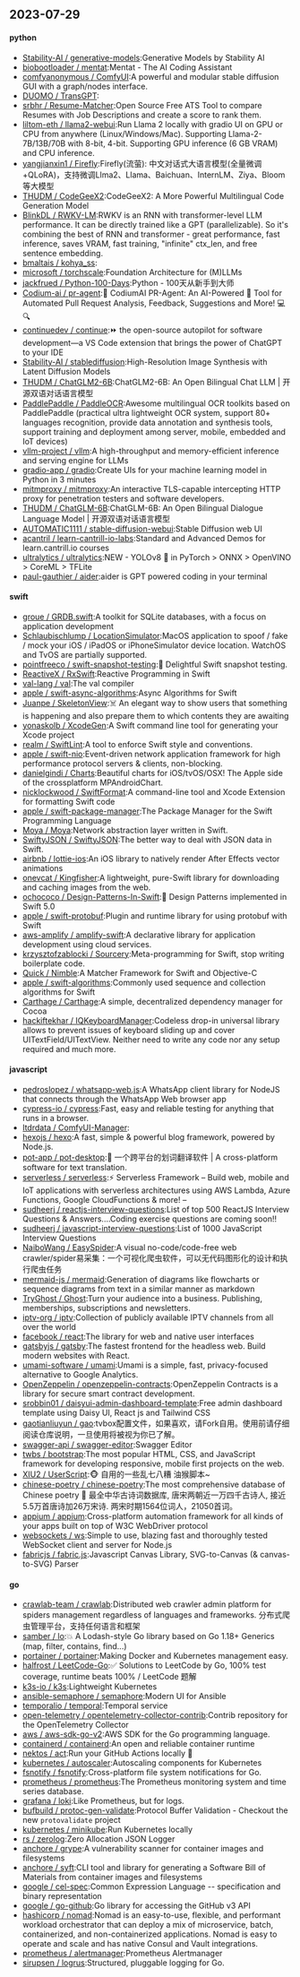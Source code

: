 ## 2023-07-29

#### python
* [Stability-AI / generative-models](https://github.com/Stability-AI/generative-models):Generative Models by Stability AI
* [biobootloader / mentat](https://github.com/biobootloader/mentat):Mentat - The AI Coding Assistant
* [comfyanonymous / ComfyUI](https://github.com/comfyanonymous/ComfyUI):A powerful and modular stable diffusion GUI with a graph/nodes interface.
* [DUOMO / TransGPT](https://github.com/DUOMO/TransGPT):
* [srbhr / Resume-Matcher](https://github.com/srbhr/Resume-Matcher):Open Source Free ATS Tool to compare Resumes with Job Descriptions and create a score to rank them.
* [liltom-eth / llama2-webui](https://github.com/liltom-eth/llama2-webui):Run Llama 2 locally with gradio UI on GPU or CPU from anywhere (Linux/Windows/Mac). Supporting Llama-2-7B/13B/70B with 8-bit, 4-bit. Supporting GPU inference (6 GB VRAM) and CPU inference.
* [yangjianxin1 / Firefly](https://github.com/yangjianxin1/Firefly):Firefly(流萤): 中文对话式大语言模型(全量微调+QLoRA)，支持微调Llma2、Llama、Baichuan、InternLM、Ziya、Bloom等大模型
* [THUDM / CodeGeeX2](https://github.com/THUDM/CodeGeeX2):CodeGeeX2: A More Powerful Multilingual Code Generation Model
* [BlinkDL / RWKV-LM](https://github.com/BlinkDL/RWKV-LM):RWKV is an RNN with transformer-level LLM performance. It can be directly trained like a GPT (parallelizable). So it's combining the best of RNN and transformer - great performance, fast inference, saves VRAM, fast training, "infinite" ctx_len, and free sentence embedding.
* [bmaltais / kohya_ss](https://github.com/bmaltais/kohya_ss):
* [microsoft / torchscale](https://github.com/microsoft/torchscale):Foundation Architecture for (M)LLMs
* [jackfrued / Python-100-Days](https://github.com/jackfrued/Python-100-Days):Python - 100天从新手到大师
* [Codium-ai / pr-agent](https://github.com/Codium-ai/pr-agent):🚀
CodiumAI PR-Agent: An AI-Powered
🤖
Tool for Automated Pull Request Analysis, Feedback, Suggestions and More!
💻
🔍
* [continuedev / continue](https://github.com/continuedev/continue):⏩
the open-source autopilot for software development—a VS Code extension that brings the power of ChatGPT to your IDE
* [Stability-AI / stablediffusion](https://github.com/Stability-AI/stablediffusion):High-Resolution Image Synthesis with Latent Diffusion Models
* [THUDM / ChatGLM2-6B](https://github.com/THUDM/ChatGLM2-6B):ChatGLM2-6B: An Open Bilingual Chat LLM | 开源双语对话语言模型
* [PaddlePaddle / PaddleOCR](https://github.com/PaddlePaddle/PaddleOCR):Awesome multilingual OCR toolkits based on PaddlePaddle (practical ultra lightweight OCR system, support 80+ languages recognition, provide data annotation and synthesis tools, support training and deployment among server, mobile, embedded and IoT devices)
* [vllm-project / vllm](https://github.com/vllm-project/vllm):A high-throughput and memory-efficient inference and serving engine for LLMs
* [gradio-app / gradio](https://github.com/gradio-app/gradio):Create UIs for your machine learning model in Python in 3 minutes
* [mitmproxy / mitmproxy](https://github.com/mitmproxy/mitmproxy):An interactive TLS-capable intercepting HTTP proxy for penetration testers and software developers.
* [THUDM / ChatGLM-6B](https://github.com/THUDM/ChatGLM-6B):ChatGLM-6B: An Open Bilingual Dialogue Language Model | 开源双语对话语言模型
* [AUTOMATIC1111 / stable-diffusion-webui](https://github.com/AUTOMATIC1111/stable-diffusion-webui):Stable Diffusion web UI
* [acantril / learn-cantrill-io-labs](https://github.com/acantril/learn-cantrill-io-labs):Standard and Advanced Demos for learn.cantrill.io courses
* [ultralytics / ultralytics](https://github.com/ultralytics/ultralytics):NEW - YOLOv8
🚀
in PyTorch > ONNX > OpenVINO > CoreML > TFLite
* [paul-gauthier / aider](https://github.com/paul-gauthier/aider):aider is GPT powered coding in your terminal

#### swift
* [groue / GRDB.swift](https://github.com/groue/GRDB.swift):A toolkit for SQLite databases, with a focus on application development
* [Schlaubischlump / LocationSimulator](https://github.com/Schlaubischlump/LocationSimulator):MacOS application to spoof / fake / mock your iOS / iPadOS or iPhoneSimulator device location. WatchOS and TvOS are partially supported.
* [pointfreeco / swift-snapshot-testing](https://github.com/pointfreeco/swift-snapshot-testing):📸
Delightful Swift snapshot testing.
* [ReactiveX / RxSwift](https://github.com/ReactiveX/RxSwift):Reactive Programming in Swift
* [val-lang / val](https://github.com/val-lang/val):The val compiler
* [apple / swift-async-algorithms](https://github.com/apple/swift-async-algorithms):Async Algorithms for Swift
* [Juanpe / SkeletonView](https://github.com/Juanpe/SkeletonView):☠️ An elegant way to show users that something is happening and also prepare them to which contents they are awaiting
* [yonaskolb / XcodeGen](https://github.com/yonaskolb/XcodeGen):A Swift command line tool for generating your Xcode project
* [realm / SwiftLint](https://github.com/realm/SwiftLint):A tool to enforce Swift style and conventions.
* [apple / swift-nio](https://github.com/apple/swift-nio):Event-driven network application framework for high performance protocol servers & clients, non-blocking.
* [danielgindi / Charts](https://github.com/danielgindi/Charts):Beautiful charts for iOS/tvOS/OSX! The Apple side of the crossplatform MPAndroidChart.
* [nicklockwood / SwiftFormat](https://github.com/nicklockwood/SwiftFormat):A command-line tool and Xcode Extension for formatting Swift code
* [apple / swift-package-manager](https://github.com/apple/swift-package-manager):The Package Manager for the Swift Programming Language
* [Moya / Moya](https://github.com/Moya/Moya):Network abstraction layer written in Swift.
* [SwiftyJSON / SwiftyJSON](https://github.com/SwiftyJSON/SwiftyJSON):The better way to deal with JSON data in Swift.
* [airbnb / lottie-ios](https://github.com/airbnb/lottie-ios):An iOS library to natively render After Effects vector animations
* [onevcat / Kingfisher](https://github.com/onevcat/Kingfisher):A lightweight, pure-Swift library for downloading and caching images from the web.
* [ochococo / Design-Patterns-In-Swift](https://github.com/ochococo/Design-Patterns-In-Swift):📖
Design Patterns implemented in Swift 5.0
* [apple / swift-protobuf](https://github.com/apple/swift-protobuf):Plugin and runtime library for using protobuf with Swift
* [aws-amplify / amplify-swift](https://github.com/aws-amplify/amplify-swift):A declarative library for application development using cloud services.
* [krzysztofzablocki / Sourcery](https://github.com/krzysztofzablocki/Sourcery):Meta-programming for Swift, stop writing boilerplate code.
* [Quick / Nimble](https://github.com/Quick/Nimble):A Matcher Framework for Swift and Objective-C
* [apple / swift-algorithms](https://github.com/apple/swift-algorithms):Commonly used sequence and collection algorithms for Swift
* [Carthage / Carthage](https://github.com/Carthage/Carthage):A simple, decentralized dependency manager for Cocoa
* [hackiftekhar / IQKeyboardManager](https://github.com/hackiftekhar/IQKeyboardManager):Codeless drop-in universal library allows to prevent issues of keyboard sliding up and cover UITextField/UITextView. Neither need to write any code nor any setup required and much more.

#### javascript
* [pedroslopez / whatsapp-web.js](https://github.com/pedroslopez/whatsapp-web.js):A WhatsApp client library for NodeJS that connects through the WhatsApp Web browser app
* [cypress-io / cypress](https://github.com/cypress-io/cypress):Fast, easy and reliable testing for anything that runs in a browser.
* [ltdrdata / ComfyUI-Manager](https://github.com/ltdrdata/ComfyUI-Manager):
* [hexojs / hexo](https://github.com/hexojs/hexo):A fast, simple & powerful blog framework, powered by Node.js.
* [pot-app / pot-desktop](https://github.com/pot-app/pot-desktop):🌈
一个跨平台的划词翻译软件 | A cross-platform software for text translation.
* [serverless / serverless](https://github.com/serverless/serverless):⚡
Serverless Framework – Build web, mobile and IoT applications with serverless architectures using AWS Lambda, Azure Functions, Google CloudFunctions & more! –
* [sudheerj / reactjs-interview-questions](https://github.com/sudheerj/reactjs-interview-questions):List of top 500 ReactJS Interview Questions & Answers....Coding exercise questions are coming soon!!
* [sudheerj / javascript-interview-questions](https://github.com/sudheerj/javascript-interview-questions):List of 1000 JavaScript Interview Questions
* [NaiboWang / EasySpider](https://github.com/NaiboWang/EasySpider):A visual no-code/code-free web crawler/spider易采集：一个可视化爬虫软件，可以无代码图形化的设计和执行爬虫任务
* [mermaid-js / mermaid](https://github.com/mermaid-js/mermaid):Generation of diagrams like flowcharts or sequence diagrams from text in a similar manner as markdown
* [TryGhost / Ghost](https://github.com/TryGhost/Ghost):Turn your audience into a business. Publishing, memberships, subscriptions and newsletters.
* [iptv-org / iptv](https://github.com/iptv-org/iptv):Collection of publicly available IPTV channels from all over the world
* [facebook / react](https://github.com/facebook/react):The library for web and native user interfaces
* [gatsbyjs / gatsby](https://github.com/gatsbyjs/gatsby):The fastest frontend for the headless web. Build modern websites with React.
* [umami-software / umami](https://github.com/umami-software/umami):Umami is a simple, fast, privacy-focused alternative to Google Analytics.
* [OpenZeppelin / openzeppelin-contracts](https://github.com/OpenZeppelin/openzeppelin-contracts):OpenZeppelin Contracts is a library for secure smart contract development.
* [srobbin01 / daisyui-admin-dashboard-template](https://github.com/srobbin01/daisyui-admin-dashboard-template):Free admin dashboard template using Daisy UI, React js and Tailwind CSS
* [gaotianliuyun / gao](https://github.com/gaotianliuyun/gao):tvbox配置文件，如果喜欢，请Fork自用。使用前请仔细阅读仓库说明，一旦使用将被视为你已了解。
* [swagger-api / swagger-editor](https://github.com/swagger-api/swagger-editor):Swagger Editor
* [twbs / bootstrap](https://github.com/twbs/bootstrap):The most popular HTML, CSS, and JavaScript framework for developing responsive, mobile first projects on the web.
* [XIU2 / UserScript](https://github.com/XIU2/UserScript):🐵
自用的一些乱七八糟 油猴脚本~
* [chinese-poetry / chinese-poetry](https://github.com/chinese-poetry/chinese-poetry):The most comprehensive database of Chinese poetry
🧶
最全中华古诗词数据库, 唐宋两朝近一万四千古诗人, 接近5.5万首唐诗加26万宋诗. 两宋时期1564位词人，21050首词。
* [appium / appium](https://github.com/appium/appium):Cross-platform automation framework for all kinds of your apps built on top of W3C WebDriver protocol
* [websockets / ws](https://github.com/websockets/ws):Simple to use, blazing fast and thoroughly tested WebSocket client and server for Node.js
* [fabricjs / fabric.js](https://github.com/fabricjs/fabric.js):Javascript Canvas Library, SVG-to-Canvas (& canvas-to-SVG) Parser

#### go
* [crawlab-team / crawlab](https://github.com/crawlab-team/crawlab):Distributed web crawler admin platform for spiders management regardless of languages and frameworks. 分布式爬虫管理平台，支持任何语言和框架
* [samber / lo](https://github.com/samber/lo):💥
A Lodash-style Go library based on Go 1.18+ Generics (map, filter, contains, find...)
* [portainer / portainer](https://github.com/portainer/portainer):Making Docker and Kubernetes management easy.
* [halfrost / LeetCode-Go](https://github.com/halfrost/LeetCode-Go):✅ Solutions to LeetCode by Go, 100% test coverage, runtime beats 100% / LeetCode 题解
* [k3s-io / k3s](https://github.com/k3s-io/k3s):Lightweight Kubernetes
* [ansible-semaphore / semaphore](https://github.com/ansible-semaphore/semaphore):Modern UI for Ansible
* [temporalio / temporal](https://github.com/temporalio/temporal):Temporal service
* [open-telemetry / opentelemetry-collector-contrib](https://github.com/open-telemetry/opentelemetry-collector-contrib):Contrib repository for the OpenTelemetry Collector
* [aws / aws-sdk-go-v2](https://github.com/aws/aws-sdk-go-v2):AWS SDK for the Go programming language.
* [containerd / containerd](https://github.com/containerd/containerd):An open and reliable container runtime
* [nektos / act](https://github.com/nektos/act):Run your GitHub Actions locally
🚀
* [kubernetes / autoscaler](https://github.com/kubernetes/autoscaler):Autoscaling components for Kubernetes
* [fsnotify / fsnotify](https://github.com/fsnotify/fsnotify):Cross-platform file system notifications for Go.
* [prometheus / prometheus](https://github.com/prometheus/prometheus):The Prometheus monitoring system and time series database.
* [grafana / loki](https://github.com/grafana/loki):Like Prometheus, but for logs.
* [bufbuild / protoc-gen-validate](https://github.com/bufbuild/protoc-gen-validate):Protocol Buffer Validation - Checkout the new `protovalidate` project
* [kubernetes / minikube](https://github.com/kubernetes/minikube):Run Kubernetes locally
* [rs / zerolog](https://github.com/rs/zerolog):Zero Allocation JSON Logger
* [anchore / grype](https://github.com/anchore/grype):A vulnerability scanner for container images and filesystems
* [anchore / syft](https://github.com/anchore/syft):CLI tool and library for generating a Software Bill of Materials from container images and filesystems
* [google / cel-spec](https://github.com/google/cel-spec):Common Expression Language -- specification and binary representation
* [google / go-github](https://github.com/google/go-github):Go library for accessing the GitHub v3 API
* [hashicorp / nomad](https://github.com/hashicorp/nomad):Nomad is an easy-to-use, flexible, and performant workload orchestrator that can deploy a mix of microservice, batch, containerized, and non-containerized applications. Nomad is easy to operate and scale and has native Consul and Vault integrations.
* [prometheus / alertmanager](https://github.com/prometheus/alertmanager):Prometheus Alertmanager
* [sirupsen / logrus](https://github.com/sirupsen/logrus):Structured, pluggable logging for Go.

